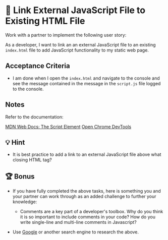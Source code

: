 # 📖 Link External JavaScript File to Existing HTML File

Work with a partner to implement the following user story:

As a developer, I want to link an an external JavaScript file to an existing `index.html` file to add JavaScript functionality to my static web page. 

## Acceptance Criteria

* I am done when I open the `index.html` and navigate to the console and see the message contained in the message in the `script.js` file logged to the console. 

## Notes

Refer to the documentation: 

[MDN Web Docs: The Script Element](https://developer.mozilla.org/en-US/docs/Web/HTML/Element/script)
[Open Chrome DevTools](https://developers.google.com/web/tools/chrome-devtools/open)

## 💡 Hint

* It is best practice to add a link to an external JavaScript file above what closing HTML tag? 

## 🏆 Bonus

* If you have fully completed the above tasks, here is something you and your partner can work through as an added challenge to further your knowledge:

  * Comments are a key part of a developer's toolbox.  Why do you think it is 
       so important to include comments in your code? How do you write single-line and multi-line comments in Javascript?

* Use [Google](https://www.google.com) or another search engine to research the above.

